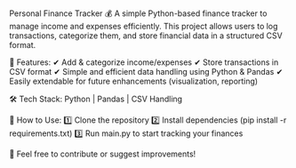 Personal Finance Tracker 💰
A simple Python-based finance tracker to manage income and expenses efficiently. This project allows users to log transactions, categorize them, and store financial data in a structured CSV format.

🔹 Features:
✔ Add & categorize income/expenses
✔ Store transactions in CSV format
✔ Simple and efficient data handling using Python & Pandas
✔ Easily extendable for future enhancements (visualization, reporting)

🛠 Tech Stack: Python | Pandas | CSV Handling

📌 How to Use:
1️⃣ Clone the repository
2️⃣ Install dependencies (pip install -r requirements.txt)
3️⃣ Run main.py to start tracking your finances

🚀 Feel free to contribute or suggest improvements!
